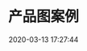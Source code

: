 ---
title: 产品图案例
date: 2020-03-13 17:27:44
tags:
- 案例
- 产品图
- 样张
- 电商
categories: 物品
cover: https://imgur.lzmun.com/picgo/20200315162309.jpg_/fw/600
style: photos
permalink: product-pattern-example
gallery:
 - src: https://imgur.lzmun.com/picgo/20200315162309.jpg_/fw/1280
 - src: https://imgur.lzmun.com/picgo/20200315162223.jpg_/fw/1280
 - src: https://imgur.lzmun.com/picgo/20200315162224.jpg_/fw/1280
 - src: https://imgur.lzmun.com/picgo/20200315162222.jpg_/fw/1280
 - src: https://imgur.lzmun.com/picgo/20200315163047.jpg_/fw/1280
 - src: https://imgur.lzmun.com/picgo/20200315162843.jpg_/fw/1280
 - src: https://imgur.lzmun.com/picgo/20200315183027.jpg_/fw/1280
---